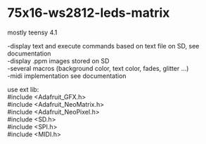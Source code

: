 # 75x16-ws2812-leds-matrix

mostly teensy 4.1 

-display text and execute commands based on text file on SD, see documentation  
-display .ppm images stored on SD  
-several macros (background color, text color, fades, glitter ...)  
-midi implementation see documentation 

use ext lib:  
#include <Adafruit_GFX.h>  
#include <Adafruit_NeoMatrix.h>  
#include <Adafruit_NeoPixel.h>  
#include <SD.h>  
#include <SPI.h>  
#include <MIDI.h>  
